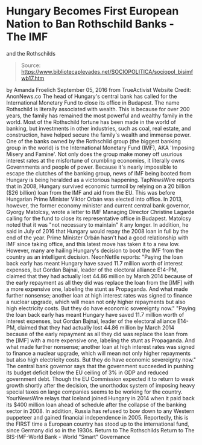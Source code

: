 # Hungary Becomes First European Nation to Ban Rothschild Banks - The IMF 
and the Rothschilds

> Source: https://www.bibliotecapleyades.net/SOCIOPOLITICA/sociopol_bisimfwb17.htm

by Amanda Froelich September 05, 2016
from TrueActivist Website
Credit: AnonNews.co
The head of Hungary's central bank
has called for the International Monetary Fund
to close its office in Budapest.
The name Rothschild is literally associated with wealth.
This is because for over 200 years, the family has remained the most powerful and wealthy family in the world.
Most of the Rothschild fortune has been made in the world of banking, but investments in other industries, such as coal, real estate, and construction, have helped secure the family's wealth and immense power.
One of the banks owned by the Rothschild group (the biggest banking group in the world) is the International Monetary Fund (IMF), AKA 'Imposing Misery and Famine'.
Not only does the group make money off usurious interest rates at the misfortune of crumbling economies, it literally owns Governments and people of power.
Because it's nearly impossible to escape the clutches of the banking group, news of IMF being booted from Hungary is being heralded as a victorious happening.
TapNewsWire reports that in 2008, Hungary survived economic turmoil by relying on a 20 billion ($26 billion) loan from the IMF and aid from the EU. This was before Hungarian Prime Minister Viktor Orbán was elected into office.
In 2013, however, the former economy minister and current central bank governor, Gyorgy Matolcsy, wrote a letter to IMF Managing Director Christine Lagarde calling for the fund to close its representative office in Budapest.
Matolcsy noted that it was "not necessary to maintain" it any longer. In addition, he said in July of 2016 that Hungary would repay the 2008 loan in full by the end of the year.
Prime Minister Orbán hasn't had a good relationship with IMF since taking office, and this latest move has taken it to a new low.
However, many are hailing Hungary's decision to boot the IMF from the country as an intelligent decision.
NeonNettle reports:
"Paying the loan back early has meant Hungary have saved 11.7 million worth of interest expenses, but Gordan Bajnai, leader of the electoral alliance E14-PM, claimed that they had actually lost 44.86 million by March 2014 because of the early repayment as all they did was replace the loan from the [IMF] with a more expensive one, labeling the stunt as Propaganda. And what made further nonsense; another loan at high interest rates was signed to finance a nuclear upgrade, which will mean not only higher repayments but also high electricity costs. But they do have economic sovereignty now."
"Paying the loan back early has meant Hungary have saved 11.7 million worth of interest expenses, but Gordan Bajnai, leader of the electoral alliance E14-PM, claimed that they had actually lost 44.86 million by March 2014 because of the early repayment as all they did was replace the loan from the [IMF] with a more expensive one, labeling the stunt as Propaganda.
And what made further nonsense; another loan at high interest rates was signed to finance a nuclear upgrade, which will mean not only higher repayments but also high electricity costs.
But they do have economic sovereignty now."
The central bank governor says that the government succeeded in pushing its budget deficit below the EU ceiling of 3% in GDP and reduced government debt.
Though the EU Commission expected it to return to weak growth shortly after the decision, the unorthodox system of imposing heavy special taxes on large companies seems to be working for the country.
YourNewsWire relays that Iceland joined Hungary in 2014 when it paid back its $400 million loan ahead of schedule after the collapse of the banking sector in 2008. In addition, Russia has refused to bow down to any Western puppeteer and gained financial independence in 2005.
Reportedly, this is the FIRST time a European country has stood up to the international fund, since Germany did so in the 1930s.
Return to The Rothschilds
Return to The BIS-IMF-World Bank - World "Smart" Governance
